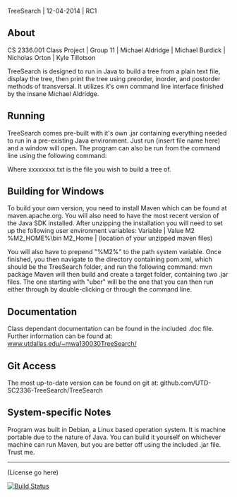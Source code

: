 TreeSearch | 12-04-2014 | RC1

About
-----

CS 2336.001 Class Project | Group 11 | Michael Aldridge | Michael Burdick | Nicholas Orton | Kyle Tillotson

TreeSearch is designed to run in Java to build a tree from a plain
text file, display the tree, then print the tree using preorder,
inorder, and postorder methods of transversal.  It utilizes it's
own command line interface finished by the insane Michael Aldridge.

Running
-------
TreeSearch comes pre-built with it's own .jar containing everything
needed to run in a pre-existing Java environment.  Just run (insert file name here)
and a window will open.  The program can also be run from the
command line using the following command:



Where xxxxxxxx.txt is the file you wish to build a tree of.

Building for Windows
--------------------
To build your own version, you need to install Maven which can be
found at maven.apache.org.  You will also need to have the most recent
version of the Java SDK installed.  After unzipping the
installation you will need to set up the following user environment
variables:
Variable	|	Value
M2			%M2_HOME%\bin
M2_Home		|	(location of your unzipped maven files)

You will also have to prepend "%M2%" to the path system variable.
Once finished, you then navigate to the directory containing
pom.xml, which should be the TreeSearch folder, and run the following
command:
	mvn package
Maven will then build and create a target folder, containing two .jar
files.  The one starting with "uber" will be the one that you can then
run either through by double-clicking or through the command line.

Documentation
-------------

Class dependant documentation can be found in the included .doc file.
Further information can be found at:
	www.utdallas.edu/~mwa130030TreeSearch/

Git Access
----------

The most up-to-date version can be found on git at:
	github.com/UTD-SC2336-TreeSearch/TreeSearch

System-specific Notes
---------------------

Program was built in Debian, a Linux based operation system.  It is
machine portable due to the nature of Java.  You can build it yourself
on whichever machine can run Maven, but you are better off using the
included .jar file.  Trust me.

----------------------------------------
(License go here)

[![Build Status](https://travis-ci.org/UTD-CS2336-TreeSearch/TreeSearch.svg?branch=master)](https://travis-ci.org/UTD-CS2336-TreeSearch/TreeSearch)
